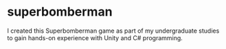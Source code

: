 # superbomberman
I created this Superbomberman game as part of my undergraduate studies to gain hands-on experience with Unity and C# programming.
